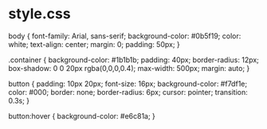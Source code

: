 # style.css
body {
  font-family: Arial, sans-serif;
  background-color: #0b5f19;
  color: white;
  text-align: center;
  margin: 0;
  padding: 50px;
}

.container {
  background-color: #1b1b1b;
  padding: 40px;
  border-radius: 12px;
  box-shadow: 0 0 20px rgba(0,0,0,0.4);
  max-width: 500px;
  margin: auto;
}

button {
  padding: 10px 20px;
  font-size: 16px;
  background-color: #f7df1e;
  color: #000;
  border: none;
  border-radius: 6px;
  cursor: pointer;
  transition: 0.3s;
}

button:hover {
  background-color: #e6c81a;
}
